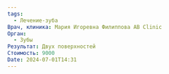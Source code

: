 ```yaml
---
tags:
  - Лечение-зуба
Врач, клиника: Мария Игоревна Филиппова AB Clinic
Орган:
  - Зубы
Результат: Двух поверхностей
Стоимость: 9000
Date: 2024-07-01T14:31
---
```

